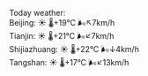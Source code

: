 Today weather:  
Beijing: ☀️   🌡️+19°C 🌬️↖7km/h  
Tianjin: ☀️   🌡️+21°C 🌬️↙7km/h  
Shijiazhuang: ☀️   🌡️+22°C 🌬️↓4km/h  
Tangshan: ☀️   🌡️+17°C 🌬️↙13km/h  
